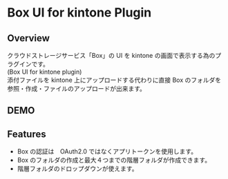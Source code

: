 ﻿# Box UI for kintone Plugin
## Overview
クラウドストレージサービス「Box」の UI を kintone の画面で表示する為のプラグインです。  
(Box UI for kintone plugin)  
添付ファイルを kintone 上にアップロードする代わりに直接 Box のフォルダを参照・作成・ファイルのアップロードが出来ます。  
## DEMO

## Features
- Box の認証は　OAuth2.0 ではなくアプリトークンを使用します。
- Box のフォルダの作成と最大４つまでの階層フォルダが作成できます。
- 階層フォルダのドロップダウンが使えます。
 
